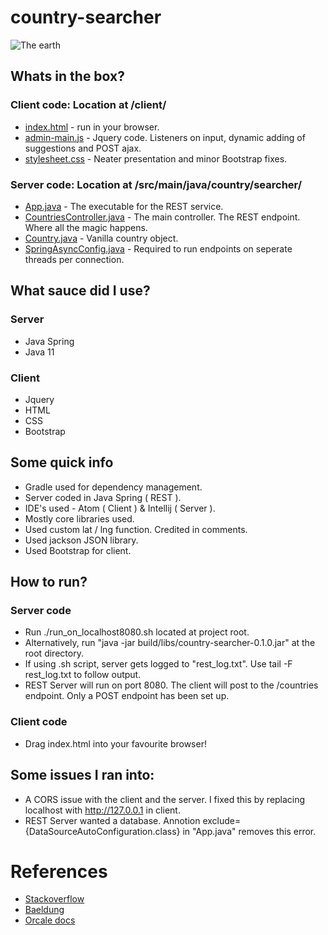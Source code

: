 # country-searcher
![The earth](https://scet.berkeley.edu/wp-content/uploads/Global-Innovation-Collider-Image-1.jpg)
## Whats in the box? 
### Client code: Location at /client/
  + [index.html](/client/index.html) - run in your browser. 
  + [admin-main.js](/client/admin-main.js) - Jquery code. Listeners on input, dynamic adding of suggestions and POST ajax. 
  + [stylesheet.css](/client/stylesheet.css) - Neater presentation and minor Bootstrap fixes. 
### Server code: Location at /src/main/java/country/searcher/
  + [App.java](/src/main/java/country/searcher/App.java) - The executable for the REST service.
  + [CountriesController.java](/src/main/java/country/searcher/CountriesController.java) - The main controller. The REST endpoint. Where all the magic happens. 
  + [Country.java](/src/main/java/country/searcher/Country.java) - Vanilla country object. 
  + [SpringAsyncConfig.java](/src/main/java/country/searcher/SpringAsyncConfig.java) - Required to run endpoints on seperate threads per connection. 
  
## What sauce did I use? 
  ### Server
  + Java Spring 
  + Java 11
  ### Client 
  + Jquery
  + HTML
  + CSS 
  + Bootstrap
  
## Some quick info
  + Gradle used for dependency management. 
  + Server coded in Java Spring ( REST ). 
  + IDE's used - Atom ( Client ) & Intellij ( Server ). 
  + Mostly core libraries used. 
  + Used custom lat / lng function. Credited in comments. 
  + Used jackson JSON library. 
  + Used Bootstrap for client. 
  
## How to run? 
### Server code
  + Run ./run_on_localhost8080.sh located at project root. 
  + Alternatively, run "java -jar build/libs/country-searcher-0.1.0.jar" at the root directory.
  + If using .sh script, server gets logged to "rest_log.txt". Use tail -F rest_log.txt to follow output. 
  + REST Server will run on port 8080. The client will post to the /countries endpoint. Only a POST endpoint has been set up. 
### Client code 
  + Drag index.html into your favourite browser! 
  
## Some issues I ran into: 
  + A CORS issue with the client and the server. I fixed this by replacing localhost with http://127.0.0.1 in client. 
  + REST Server wanted a database. Annotion exclude={DataSourceAutoConfiguration.class} in "App.java" removes this error. 
  
# References
 + [Stackoverflow](https://stackoverflow.com)
 + [Baeldung](www.baeldung.com)
 + [Orcale docs](https://docs.oracle.com)
